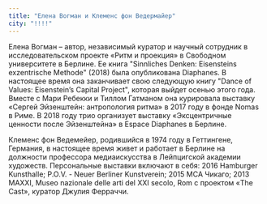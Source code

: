 ```yaml
---
title: "Елена Вогман и Клеменс фон Ведермайер"
city: "!!!!"
---
```


Елена Вогман – автор, независимый куратор и научный сотрудник в исследовательском проекте «Ритм и проекция» в Свободном университете в Берлине. Ее книга "Sinnliches Denken: Eisensteins exzentrische Methode" (2018) была опубликована Diaphanes. В настоящее время она заканчивает свою следующую книгу "Dance of Values: Eisenstein’s Capital Project", которая выйдет осенью этого года. Вместе с Мари Ребекки и Тиллом Гатманом она курировала выставку «Сергей Эйзенштейн: антропология ритма» в 2017 году в фонде Nomas в Риме. В 2018 году трио организует выставку «Эксцентричные ценности после Эйзенштейна» в Espace Diaphanes в Берлине.

Клеменс фон Ведемейер, родившийся в 1974 году в Геттингене, Германия, в настоящее время живет и работает в Берлине на должности профессора медиаискусства в Лейпцигской академии художеств. Персональные выставки включают в себя: 2016 Hamburger Kunsthalle; P.O.V. - Neuer Berliner Kunstverein; 2015 MCA Чикаго; 2013 MAXXI, Museo nazionale delle arti del XXI secolo, Rom с проектом «The Cast», куратор Джулия Ферраччи.
